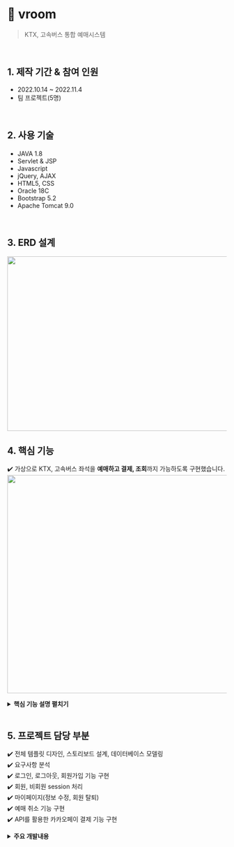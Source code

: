 # :pushpin: vroom
>KTX, 고속버스 통합 예매시스템


</br>

## 1. 제작 기간 & 참여 인원
- 2022.10.14 ~ 2022.11.4
- 팀 프로젝트(5명)

</br>

## 2. 사용 기술
#### 
  - JAVA 1.8
  - Servlet & JSP
  - Javascript
  - jQuery, AJAX  
  - HTML5, CSS
  - Oracle 18C
  - Bootstrap 5.2
  - Apache Tomcat 9.0

</br>

## 3. ERD 설계
<img src="https://user-images.githubusercontent.com/103633968/216342886-8b18cd08-e562-4223-9110-f190e2a9fe00.png" width="800" height="400"/>


## 4. 핵심 기능
✔️ 가상으로 KTX, 고속버스 좌석을 <b>예매하고 결제, 조회</b>까지 가능하도록 구현했습니다. 
<img src="https://user-images.githubusercontent.com/103633968/216350959-fcd735a8-5678-4f9d-897e-51c10fecb322.jpg" width="900" height="500"/>

<details>
<summary><b>핵심 기능 설명 펼치기</b></summary>
<div markdown="1"> 

### 4.1. Class Diagram
<img src="https://user-images.githubusercontent.com/103633968/216351491-c602a447-e035-4c9a-92ab-1fbf56a12bdf.jpg" width="900" height="500"/>

### 4.2. Use-Cases Diagram
<img src="https://user-images.githubusercontent.com/103633968/216351729-8108dc1d-2072-43cd-9ab2-dc64322a8694.jpg" width="900" height="500"/>

</div>
</details>

</br>

## 5. 프로젝트 담당 부분
✔️ 전체 템플릿 디자인, 스토리보드 설계, 데이터베이스 모델링<br>
✔️ 요구사항 분석<br>
✔️ 로그인, 로그아웃, 회원가입 기능 구현<br>
✔️ 회원, 비회원 session 처리 <br>
✔️ 마이페이지(정보 수정, 회원 탈퇴) <br>
✔️ 예매 취소 기능 구현 <br>
✔️ API를 활용한 카카오페이 결제 기능 구현 <br>

<details>
<summary><b>주요 개발내용</b></summary>
<div markdown="1">
✔️ 로그인
<img src="https://user-images.githubusercontent.com/103633968/216348629-d6624620-5806-4940-b032-7eb71c919b7a.png" width="800" height="500"/>
✔️ 회원가입
<img src="https://user-images.githubusercontent.com/103633968/216348759-7c201a50-df0f-4f58-a961-71dddaa2c452.png" width="800" height="500"/>
✔️ 세션처리
✔️ 예매 취소
<img src="https://user-images.githubusercontent.com/103633968/216349317-7c4105b5-e88c-4c3f-ab56-d5a39112cd28.png" width="800" height="500"/>
✔️ 결제
<img src="https://user-images.githubusercontent.com/103633968/216350110-dc6ba2e0-24ac-4f1b-9b42-28dc9847d573.png" width="800" height="500"/>
✔️회원정보 조회


</div>
</details>

